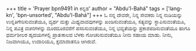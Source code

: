 +++
title = 'Prayer bpn9491 in ಕನ್ನಡ'
author = "Abdu'l-Bahá"
tags = ['lang-kn', 'bpn-unsorted', "Abdu'l-Bahá"]
+++
ಓ ನನ್ನ ದೇವರೇ, ನಿನ್ನ ಸೇವಕರು ನಿನ್ನ ನುಡಿಯನ್ನು ಉನ್ನತಿಗೇರಿಸುವಂತೆಯೂ, ವ್ಯರ್ಥ ಮತ್ತು ಮಿಥ್ಯವಾದವುಗಳನ್ನು ಖಂಡಿಸುವಂತೆಯೂ, ಸತ್ಯವನ್ನು ಸ್ಥಾಪಿಸುವಂತೆಯೂ, ನಿನ್ನ ಪವಿತ್ರ ವಚನಗಳನ್ನು ದೂರದೂರವರೆಗೆ ಪಸರಿಸುವಂತೆಯೂ, ನಿನ್ನ ಭವ್ಯತೆಯನ್ನು ಪ್ರಕಾಶಪಡಿಸುವಂತೆಯೂ ಹಾಗೂ ಧರ್ಮಶೀಲರ ಹೃದಯಗಳಲ್ಲಿ ಪ್ರಾತಃಕಾಲದ ಬೆಳಕು ಗೋಚರಿಸುವಂತೆಯೂ ನೀನು ಸಹಾಯ ಮಾಡು. ನೀನು, ನಿಜವಾಗಿಯೂ, ಉದಾರಿಯೂ, ಕ್ಷಮಾದಾತನೂ ಆಗಿರುವೆ.
